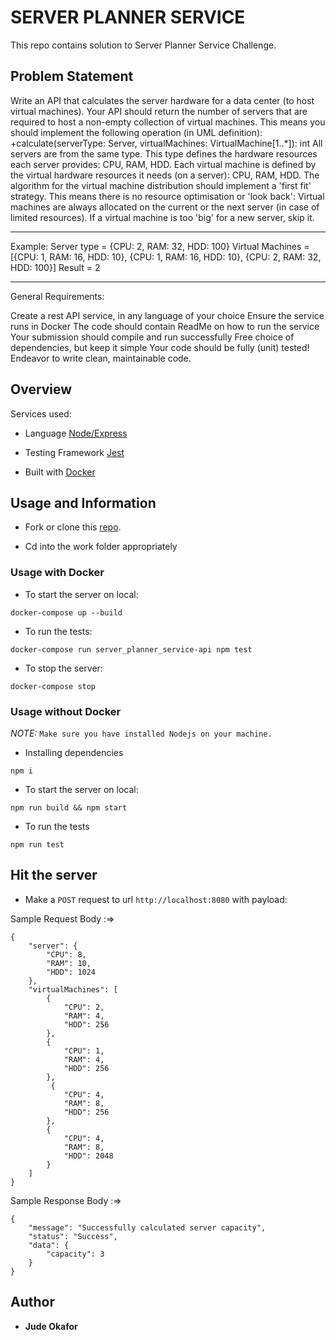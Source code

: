 # SERVER PLANNER SERVICE

This repo contains solution to Server Planner Service Challenge.

## Problem Statement
                                                      
Write an API that calculates the server hardware for a data center (to host virtual machines).
Your API should return the number of servers that are required to host a non-empty collection of virtual machines.
This means you should implement the following operation (in UML definition):
+calculate(serverType: Server, virtualMachines: VirtualMachine[1..*]): int
All servers are from the same type. This type defines the hardware resources each server provides: CPU, RAM, HDD.
Each virtual machine is defined by the virtual hardware resources it needs (on a server): CPU, RAM, HDD.
The algorithm for the virtual machine distribution should implement a 'first fit' strategy.
This means there is no resource optimisation or 'look back': Virtual machines are always allocated on the current or the next server (in case of limited resources).
If a virtual machine is too 'big' for a new server, skip it.

------------------------------------------------------------------------------
Example:
Server type = {CPU: 2, RAM: 32, HDD: 100}
Virtual Machines = [{CPU: 1, RAM: 16, HDD: 10}, {CPU: 1, RAM: 16, HDD: 10}, {CPU: 2, RAM: 32, HDD: 100}]
Result = 2

------------------------------------------------------------------------------
General Requirements:

Create a rest API service, in any language of your choice
Ensure the service runs in Docker
The code should contain ReadMe on how to run the service
Your submission should compile and run successfully
Free choice of dependencies, but keep it simple
Your code should be fully (unit) tested!
Endeavor to write clean, maintainable code.

## Overview
Services used:
 * Language [Node/Express](https://expressjs.com/)

 * Testing Framework [Jest](https://jest.com)

 * Built with [Docker](https://docker.com)

 ## Usage and Information

 * Fork or clone this [repo](https://github.com/judeokafor/server_planner_service.git).

 * Cd into the work folder appropriately

 ### Usage with Docker

 * To start the server on local:

 ``` 
 docker-compose up --build

 ```

 * To run the tests:

 ```
 docker-compose run server_planner_service-api npm test   

 ```

 * To stop the server:

 ```
 docker-compose stop   

 ```

 ### Usage without Docker

*NOTE:* `Make sure you have installed Nodejs on your machine.`

* Installing dependencies
```
npm i
```

 * To start the server on local:

 ```
npm run build && npm start
 ```

* To run the tests

```
npm run test
```
## Hit the server

* Make a `POST` request to url `http://localhost:8080` with payload:

Sample Request Body :=>
```
{
    "server": {
        "CPU": 8,
        "RAM": 10,
        "HDD": 1024
    },
    "virtualMachines": [
        {
            "CPU": 2,
            "RAM": 4,
            "HDD": 256
        },
        {
            "CPU": 1,
            "RAM": 4,
            "HDD": 256
        },
         {
            "CPU": 4,
            "RAM": 8,
            "HDD": 256
        },
        {
            "CPU": 4,
            "RAM": 8,
            "HDD": 2048
        }
    ]
}
```

Sample Response Body :=> 
```
{
    "message": "Successfully calculated server capacity",
    "status": "Success",
    "data": {
        "capacity": 3
    }
}

```



## Author

* **Jude Okafor**